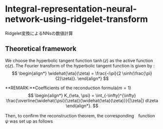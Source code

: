 # Integral-representation-neural-network-using-ridgelet-transform
Ridgelet変換によるNNsの数値計算

## Theoretical framework
We choose the hyperbolic tangent function $\tanh(z)$ as the active function $\eta(z)$. The Fourier transform of the hyperbolic tangent function is given by :
$$
\begin{align*}
\widehat{\eta}(\zeta) = \frac{-i\pi}{2 \sinh(\frac{\pi}{2}\zeta)}.
\end{align*}
$$

**REMARK:**Coefficients of the reconduction formula($m=1$)
$$
\begin{align*}
K_{\eta, \psi} = \int_{-\infty}^{\infty} \frac{\overline{\widehat{\psi}(\zeta)}{\widehat{\eta}(\zeta)}}{|\zeta|} d\zeta
\end{align*}.
$$

Then, to confirm the reconstruction theorem, the corresponding　function $\psi$ was set up as follows